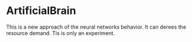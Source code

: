 # ArtificialBrain
This is a new approach of the neural networks behavior. It can derees the resource demand. Tis is only an experiment.
